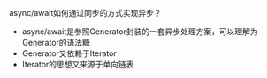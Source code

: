 async/await如何通过同步的方式实现异步？

- async/await是参照Generator封装的一套异步处理方案，可以理解为Generator的语法糖
- Generator又依赖于Iterator
- Iterator的思想又来源于单向链表